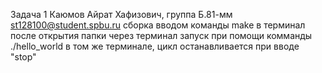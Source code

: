 Задача 1
Каюмов Айрат Хафизович, группа Б.81-мм
st128100@student.spbu.ru
сборка вводом команды make в терминал после открытия папки через терминал
запуск при помощи комманды ./hello_world в том же терминале, цикл останавливается при вводе "stop"

